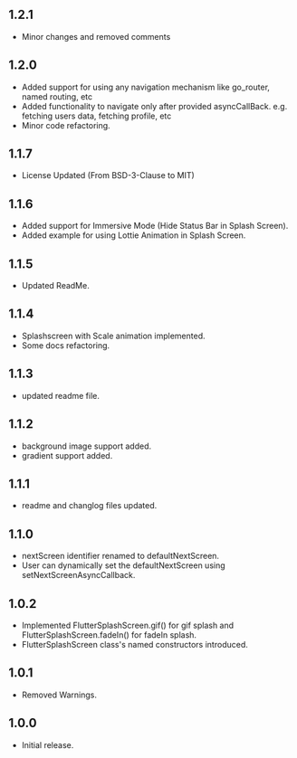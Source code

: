 ## 1.2.1

- Minor changes and removed comments

## 1.2.0

- Added support for using any navigation mechanism like go_router, named routing, etc
- Added functionality to navigate only after provided asyncCallBack. e.g. fetching users data, fetching profile, etc
- Minor code refactoring.

## 1.1.7

- License Updated (From BSD-3-Clause to MIT)

## 1.1.6

- Added support for Immersive Mode (Hide Status Bar in Splash Screen).
- Added example for using Lottie Animation in Splash Screen.

## 1.1.5

- Updated ReadMe.

## 1.1.4

- Splashscreen with Scale animation implemented.
- Some docs refactoring.

## 1.1.3

- updated readme file.

## 1.1.2

- background image support added.
- gradient support added.

## 1.1.1

- readme and changlog files updated.

## 1.1.0

- nextScreen identifier renamed to defaultNextScreen.
- User can dynamically set the defaultNextScreen using setNextScreenAsyncCallback.

## 1.0.2

- Implemented FlutterSplashScreen.gif() for gif splash and FlutterSplashScreen.fadeIn() for fadeIn splash.
- FlutterSplashScreen class's named constructors introduced.

## 1.0.1

- Removed Warnings.

## 1.0.0

- Initial release.
